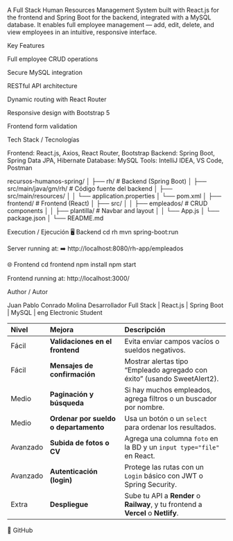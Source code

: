 A Full Stack Human Resources Management System built with React.js for the frontend and Spring Boot for the backend, integrated with a MySQL database.
It enables full employee management — add, edit, delete, and view employees in an intuitive, responsive interface.

 Key Features

Full employee CRUD operations

Secure MySQL integration

RESTful API architecture

Dynamic routing with React Router

Responsive design with Bootstrap 5

Frontend form validation

 Tech Stack / Tecnologías

Frontend: React.js, Axios, React Router, Bootstrap
Backend: Spring Boot, Spring Data JPA, Hibernate
Database: MySQL
Tools: IntelliJ IDEA, VS Code, Postman


recursos-humanos-spring/
│
├── rh/                        # Backend (Spring Boot)
│   ├── src/main/java/gm/rh/  # Código fuente del backend
│   ├── src/main/resources/
│   │   └── application.properties
│   └── pom.xml
│
├── frontend/                  # Frontend (React)
│   ├── src/
│   │   ├── empleados/         # CRUD components
│   │   ├── plantilla/         # Navbar and layout
│   │   └── App.js
│   └── package.json
│
└── README.md


Execution / Ejecución
🖥️ Backend
cd rh
mvn spring-boot:run


Server running at:
➡️ http://localhost:8080/rh-app/empleados

🌐 Frontend
cd frontend
npm install
npm start


Frontend running at:
 http://localhost:3000/

 Author / Autor

Juan Pablo Conrado Molina
Desarrollador Full Stack | React.js | Spring Boot | MySQL | eng Electronic Student


| Nivel       | Mejora                                | Descripción                                                                       |
| :---------- | :------------------------------------ | :-------------------------------------------------------------------------------- |
| Fácil    | **Validaciones en el frontend**       | Evita enviar campos vacíos o sueldos negativos.                                   |
|  Fácil    | **Mensajes de confirmación**          | Mostrar alertas tipo “Empleado agregado con éxito” (usando SweetAlert2).          |
|  Medio    | **Paginación y búsqueda**             | Si hay muchos empleados, agrega filtros o un buscador por nombre.                 |
|  Medio    | **Ordenar por sueldo o departamento** | Usa un botón o un `select` para ordenar los resultados.                           |
|  Avanzado | **Subida de fotos o CV**              | Agrega una columna `foto` en la BD y un `input type="file"` en React.             |
|  Avanzado | **Autenticación (login)**             | Protege las rutas con un `Login` básico con JWT o Spring Security.                |
|  Extra    | **Despliegue**                        | Sube tu API a **Render** o **Railway**, y tu frontend a **Vercel** o **Netlify**. |



🔗 GitHub

